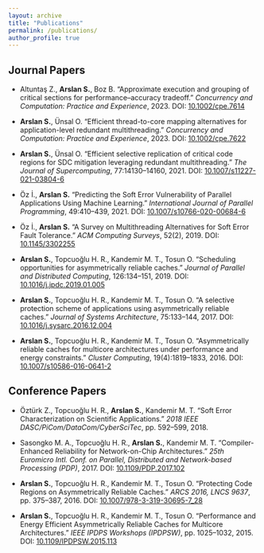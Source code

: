 ```yaml
---
layout: archive
title: "Publications"
permalink: /publications/
author_profile: true
---
```



## Journal Papers

- Altuntaş Z., **Arslan S.**, Boz B. “Approximate execution and grouping of critical sections for performance–accuracy tradeoff.” *Concurrency and Computation: Practice and Experience*, 2023. DOI: [10.1002/cpe.7614](https://doi.org/10.1002/cpe.7614)

- **Arslan S.**, Ünsal O. “Efficient thread-to-core mapping alternatives for application-level redundant multithreading.” *Concurrency and Computation: Practice and Experience*, 2023. DOI: [10.1002/cpe.7622](https://doi.org/10.1002/cpe.7622)

- **Arslan S.**, Ünsal O. “Efficient selective replication of critical code regions for SDC mitigation leveraging redundant multithreading.” *The Journal of Supercomputing*, 77:14130–14160, 2021. DOI: [10.1007/s11227-021-03804-6](https://doi.org/10.1007/s11227-021-03804-6)

- Öz İ., **Arslan S.** “Predicting the Soft Error Vulnerability of Parallel Applications Using Machine Learning.” *International Journal of Parallel Programming*, 49:410–439, 2021. DOI: [10.1007/s10766-020-00684-6](https://doi.org/10.1007/s10766-020-00684-6)

- Öz İ., **Arslan S.** “A Survey on Multithreading Alternatives for Soft Error Fault Tolerance.” *ACM Computing Surveys*, 52(2), 2019. DOI: [10.1145/3302255](https://doi.org/10.1145/3302255)

- **Arslan S.**, Topcuoğlu H. R., Kandemir M. T., Tosun O. “Scheduling opportunities for asymmetrically reliable caches.” *Journal of Parallel and Distributed Computing*, 126:134–151, 2019. DOI: [10.1016/j.jpdc.2019.01.005](https://doi.org/10.1016/j.jpdc.2019.01.005)

- **Arslan S.**, Topcuoğlu H. R., Kandemir M. T., Tosun O. “A selective protection scheme of applications using asymmetrically reliable caches.” *Journal of Systems Architecture*, 75:133–144, 2017. DOI: [10.1016/j.sysarc.2016.12.004](https://doi.org/10.1016/j.sysarc.2016.12.004)

- **Arslan S.**, Topcuoğlu H. R., Kandemir M. T., Tosun O. “Asymmetrically reliable caches for multicore architectures under performance and energy constraints.” *Cluster Computing*, 19(4):1819–1833, 2016. DOI: [10.1007/s10586-016-0641-2](https://doi.org/10.1007/s10586-016-0641-2)

## Conference Papers

- Öztürk Z., Topcuoğlu H. R., **Arslan S.**, Kandemir M. T. “Soft Error Characterization on Scientific Applications.” *2018 IEEE DASC/PiCom/DataCom/CyberSciTec*, pp. 592–599, 2018.

- Sasongko M. A., Topcuoğlu H. R., **Arslan S.**, Kandemir M. T. “Compiler-Enhanced Reliability for Network-on-Chip Architectures.” *25th Euromicro Intl. Conf. on Parallel, Distributed and Network-based Processing (PDP)*, 2017. DOI: [10.1109/PDP.2017.102](https://doi.org/10.1109/PDP.2017.102)

- **Arslan S.**, Topcuoğlu H. R., Kandemir M. T., Tosun O. “Protecting Code Regions on Asymmetrically Reliable Caches.” *ARCS 2016, LNCS 9637*, pp. 375–387, 2016. DOI: [10.1007/978-3-319-30695-7_28](https://doi.org/10.1007/978-3-319-30695-7_28)

- **Arslan S.**, Topcuoğlu H. R., Kandemir M. T., Tosun O. “Performance and Energy Efficient Asymmetrically Reliable Caches for Multicore Architectures.” *IEEE IPDPS Workshops (IPDPSW)*, pp. 1025–1032, 2015. DOI: [10.1109/IPDPSW.2015.113](https://doi.org/10.1109/IPDPSW.2015.113)

